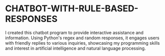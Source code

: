 # CHATBOT-WITH-RULE-BASED-RESPONSES
I created this chatbot program to provide interactive assistance and information. Using Python's regex and random responses, it engages users with friendly replies to various inquiries, showcasing my programming skills and interest in artificial intelligence and natural language processing.
